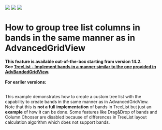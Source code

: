 <!-- default badges list -->
![](https://img.shields.io/endpoint?url=https://codecentral.devexpress.com/api/v1/VersionRange/128637631/14.2.3%2B)
[![](https://img.shields.io/badge/Open_in_DevExpress_Support_Center-FF7200?style=flat-square&logo=DevExpress&logoColor=white)](https://supportcenter.devexpress.com/ticket/details/E3581)
[![](https://img.shields.io/badge/📖_How_to_use_DevExpress_Examples-e9f6fc?style=flat-square)](https://docs.devexpress.com/GeneralInformation/403183)
<!-- default badges end -->
# How to group tree list columns in bands in the same manner as in AdvancedGridView


<p><strong>This feature is available out-of-the-box starting from version 14.2<strong>.</strong><strong> See <a href="https://www.devexpress.com/Support/Center/p/AS4236">TreeList - Implement bands in a manner similar to the one provided in AdvBandedGridView</a>. </strong><br /><br />For earlier versions:<br /><br /></strong></p>
<p>This example demonstrates how to create a custom tree list with the capability to create bands in the same manner as in AdvancedGridView.<br /> Note that this is <strong>not a full implementation</strong> of bands in TreeList but just an <strong>example</strong> of how it can be done. Some features like Drag&Drop of bands and Column Chooser are disabled because of differences in TreeList layout calculation algorithm which does not support bands.<br /><br /></p>

<br/>


